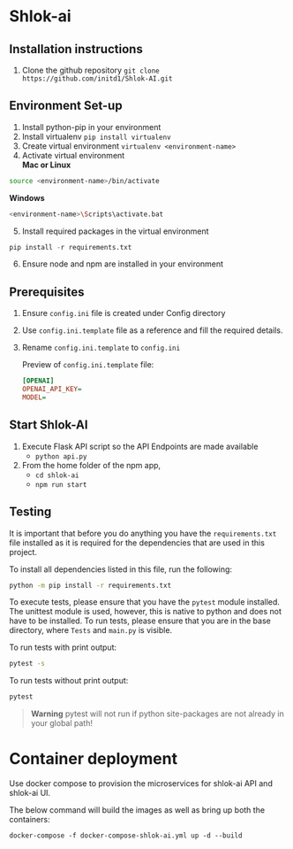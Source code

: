 # Shlok-ai
## Installation instructions
1. Clone the github repository
`git clone https://github.com/initd1/Shlok-AI.git`

## Environment Set-up

1. Install python-pip in your environment
2. Install virtualenv
`pip install virtualenv`
3. Create virtual environment
`virtualenv <environment-name>`
4. Activate virtual environment  
__Mac or Linux__
```bash
source <environment-name>/bin/activate
```
__Windows__
```bash
<environment-name>\Scripts\activate.bat
```

5. Install required packages in the virtual environment
```python
pip install -r requirements.txt
```

6. Ensure node and npm are installed in your environment

<!-- 7. Install required packages in the npm app
```bash
cd shlok-ai
npm install
``` -->

<!-- 8. Install required packages in the react app
```bash
cd shlok-ai

```  -->


## Prerequisites
1. Ensure `config.ini` file is created under Config directory
2. Use `config.ini.template` file as a reference and fill the required details. 
3. Rename `config.ini.template` to `config.ini`
    
    Preview of `config.ini.template` file: 
    ```ini
    [OPENAI]
    OPENAI_API_KEY=
    MODEL=
    ```

## Start Shlok-AI
1. Execute Flask API script so the API Endpoints are made available
    - `python api.py`
2. From the home folder of the npm app,
    - `cd shlok-ai` 
    - `npm run start`

## Testing

It is important that before you do anything you have the `requirements.txt` file
installed as it is required for the dependencies that are used in this project.

To install all dependencies listed in this file, run the following:

```bash
python -m pip install -r requirements.txt
```

To execute tests, please ensure that you have the `pytest` module installed.
The unittest module is used, however, this is native to python and does not have to be installed.
To run tests, please ensure that you are in the base directory, where `Tests` and `main.py` is visible.

To run tests with print output:
```bash
pytest -s 
```

To run tests without print output:
```bash
pytest
```
> **Warning** pytest will not run if python site-packages are not already in your global path!

# Container deployment
Use docker compose to provision the microservices for shlok-ai API and shlok-ai UI. 

The below command will build the images as well as bring up both the containers:

```
docker-compose -f docker-compose-shlok-ai.yml up -d --build
```